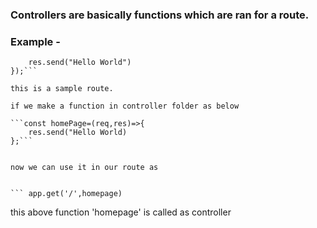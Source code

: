 ### Controllers are basically functions which are ran for a route. 

### Example - 

```app.get('/',(req,res)=>{
    res.send("Hello World")
});```

this is a sample route.

if we make a function in controller folder as below

```const homePage=(req,res)=>{
    res.send("Hello World)
};```


now we can use it in our route as


``` app.get('/',homepage)
```


this above function 'homepage' is called as controller


